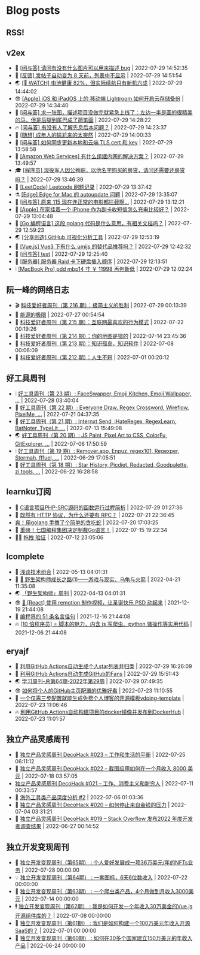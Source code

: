 # Blog posts
## RSS!



## v2ex

<!-- v2ex:START  -->
- 🫶 [[问与答] 请问有没有什么图片可以用来描述 bug](https://www.v2ex.com/t/869569#reply2) | 2022-07-29 14:52:35 
- 🧰 [[反馈] 发帖子自动变为 8 天前，列表中不显示](https://www.v2ex.com/t/869568#reply2) | 2022-07-29 14:51:54 
- 🌏 [[ WATCH] 电池健康 82%，但实际续航只有新机六成](https://www.v2ex.com/t/869567#reply1) | 2022-07-29 14:44:02 
- 😎 [[Apple] iOS 和 iPadOS 上的 移动端 Lightroom 如何开启云存储备份](https://www.v2ex.com/t/869565#reply0) | 2022-07-29 14:34:40 
- 💂 [[问与答] 求一张图，描述项目没做完就紧急上线了：左边一半是画的很精美的马，但是后腿到尾巴成了简笔画](https://www.v2ex.com/t/869564#reply4) | 2022-07-29 14:28:22 
- 🔥 [[问与答] 有没有人了解先息后本问题？](https://www.v2ex.com/t/869562#reply0) | 2022-07-29 14:23:37 
- 🦅 [[随想] 成年人的尴尬来的太突然](https://www.v2ex.com/t/869559#reply3) | 2022-07-29 14:00:33 
- 🙉 [[问与答] 如何同步更新本地和云端 TLS cert 和 key](https://www.v2ex.com/t/869558#reply0) | 2022-07-29 13:58:58 
- 💫 [[Amazon Web Services] 有什么组建内网的解决方案？](https://www.v2ex.com/t/869557#reply5) | 2022-07-29 13:49:57 
- 🎓 [[程序员] 现役军人因公殉职，以他名字购买的房贷，请问还需要还房贷吗？](https://www.v2ex.com/t/869556#reply5) | 2022-07-29 13:46:39 
- 🗽 [[LeetCode] Leetcode 刷题记录](https://www.v2ex.com/t/869554#reply1) | 2022-07-29 13:37:42 
- ⚗️ [[Edge] Edge for Mac 的 autoupdate 问题](https://www.v2ex.com/t/869553#reply1) | 2022-07-29 13:35:07 
- 🦍 [[问与答] 原来 115 现在连正常的电影都拦截啊...](https://www.v2ex.com/t/869551#reply9) | 2022-07-29 13:12:21 
- 🤩 [[Apple] 在家挂着一个 iPhone 作为副卡收短信怎么充电比较好？](https://www.v2ex.com/t/869550#reply7) | 2022-07-29 13:04:48 
- 🙉 [[Go 编程语言] 这段 golang 代码是什么意思，有相关文档吗？](https://www.v2ex.com/t/869549#reply4) | 2022-07-29 12:59:23 
- 🌏 [[分享创造] GitHub 可视化分析工具](https://www.v2ex.com/t/869547#reply3) | 2022-07-29 12:53:19 
- 🐘 [[Vue.js] Vue3 下有什么 umijs 的替代品推荐吗？](https://www.v2ex.com/t/869545#reply5) | 2022-07-29 12:42:32 
- 🧰 [[问与答] test](https://www.v2ex.com/t/869544#reply0) | 2022-07-29 12:25:40 
- 💃 [[服务器] 服务器 Raid 卡下硬盘插入顺序](https://www.v2ex.com/t/869542#reply1) | 2022-07-29 12:13:51 
- 🕯 [[MacBook Pro] pdd mbp14 寸 ￥ 11998 再创新低](https://www.v2ex.com/t/869540#reply5) | 2022-07-29 12:02:24 <!-- v2ex:END -->

## 阮一峰的网络日志

<!-- ruanyf:START -->
- 🎬 [科技爱好者周刊（第 216 期）：极简主义的胜利](http://www.ruanyifeng.com/blog/2022/07/weekly-issue-216.html) | 2022-07-29 00:13:39 
- 💄 [能源的极限](http://www.ruanyifeng.com/blog/2022/07/energy-consumption.html) | 2022-07-27 00:54:54 
- 🐎 [科技爱好者周刊（第 215 期）：互联网最喜欢的行为模式](http://www.ruanyifeng.com/blog/2022/07/weekly-issue-215.html) | 2022-07-22 00:19:26 
- 🤔 [科技爱好者周刊（第 214 期）：你的地图是错的](http://www.ruanyifeng.com/blog/2022/07/weekly-issue-214.html) | 2022-07-14 23:45:36 
- 🧠 [科技爱好者周刊（第 213 期）：知识孤岛，知识软件](http://www.ruanyifeng.com/blog/2022/07/weekly-issue-213.html) | 2022-07-08 00:06:09 
- 🎃 [科技爱好者周刊（第 212 期）：人生不短](http://www.ruanyifeng.com/blog/2022/07/weekly-issue-212.html) | 2022-07-01 00:20:12 <!-- ruanyf:END -->

## 好工具周刊

<!-- bestxtools:START -->
- 🕯 [好工具周刊（第 23 期）: FaceSwapper, Emoji Kitchen, Emoji Wallpaper, ...](https://discuss-cn.bestxtools.com/d/61/1) | 2022-07-28 03:40:04 
- 🦩 [好工具周刊（第 22 期）: Everyone Draw, Regex Cross­word, Wireflow, PixelMe, ...](https://discuss-cn.bestxtools.com/d/60/1) | 2022-07-21 04:37:35 
- 🦄 [好工具周刊（第 21 期）: Internxt Send, iHateRegex, RegexLearn, BatNoter, TypeLit, ...](https://discuss-cn.bestxtools.com/d/58/1) | 2022-07-13 15:49:08 
- 🌏 [好工具周刊（第 20 期）: JS Paint, Pixel Art to CSS, ColorFu, GitExplorer, ...](https://discuss-cn.bestxtools.com/d/57/1) | 2022-07-06 17:50:59 
- 🕯 [好工具周刊（第 19 期）: Remover.app, Enpuz, regex101, Regexper, Stormah, fffuel, ...](https://discuss-cn.bestxtools.com/d/56/1) | 2022-06-29 17:05:51 
- 📝 [好工具周刊（第 18 期）: Star History, Picdiet, Redacted, Goodpalette, zi.tools, ...](https://discuss-cn.bestxtools.com/d/47/1) | 2022-06-22 16:28:58 <!-- bestxtools:END -->


## learnku订阅

<!-- learnku:START -->
- 🦅 [C语言项目PHP-SRC源码的函数运行过程简析](https://learnku.com/articles/70182) | 2022-07-29 01:27:36 
- 🦅 [既然有 HTTP 协议，为什么还要有 RPC？](https://learnku.com/laravel/t/69972) | 2022-07-21 22:36:45 
-  [爽！用golang 手撸了个简单的贪吃蛇](https://learnku.com/articles/69912) | 2022-07-20 17:03:25 
- 🌈 [重磅！七国编程集团决定制裁Go语言！](https://learnku.com/articles/69766) | 2022-07-15 19:22:34 
- 🧑‍🏫 [拖拽 验证](https://learnku.com/articles/69652) | 2022-07-12 23:05:06 <!-- learnku:END -->



## lcomplete

<!-- lcomplete:START -->
- 🫶 [浅谈技术组合](http://codelc.com/post/essay/%E6%B5%85%E8%B0%88%E6%8A%80%E6%9C%AF%E7%BB%84%E5%90%88/) | 2022-05-13 04:01:31 
- 🧰 [🐒 野生架构师成长之路&lpar;1&rpar;——游戏与现实、乌龟与火箭](http://codelc.com/post/growup/s01/) | 2022-04-21 11:35:08 
- 🌏 [「野生架构师」周刊](http://codelc.com/post/essay/%E9%87%8E%E7%94%9F%E6%9E%B6%E6%9E%84%E5%B8%88%E5%91%A8%E5%88%8A%E4%BB%8B%E7%BB%8D/) | 2022-04-13 04:01:31 
- 😎 [🎄 [React] 使用 remotion 制作视频，让圣诞快乐 PSD 动起来](http://codelc.com/post/dev/js/remotion/) | 2021-12-19 21:44:08 
- 💂 [编程界的 51 条名言佳句](http://codelc.com/post/dev/thinking/quotes/) | 2021-12-16 21:44:08 
- 🔥 [[10 倍程序员] ⭐ 脚本的魅力，内含 js 写爬虫、python 骚操作等实用代码](http://codelc.com/post/dev/10x/script/) | 2021-12-06 21:44:08 <!-- lcomplete:END -->

## eryajf

<!-- eryajf:START -->
- 🫶 [利用GitHub Actions自动生成个人star列表并归类](https://wiki.eryajf.net/pages/4ba0f4/) | 2022-07-29 16:26:09 
- 🧰 [利用GitHub Actions自动生成GitHub的Fans](https://wiki.eryajf.net/pages/db92f0/) | 2022-07-29 15:51:43 
- 🌏 [学习周刊-总第64期-2022年第29周](https://wiki.eryajf.net/pages/6e74fb/) | 2022-07-29 07:49:35 
- 😎 [如何将个人的GitHub主页配置的优雅好看](https://wiki.eryajf.net/pages/d195b4/) | 2022-07-23 11:10:55 
- 💂 [一个仅需三步配置就能生成免费个人博客的开源模板vdoing-template](https://wiki.eryajf.net/pages/48e307/) | 2022-07-23 11:06:46 
- 🔥 [利用GitHub Actions自动构建项目的docker镜像并发布到DockerHub](https://wiki.eryajf.net/pages/5baf0a/) | 2022-07-23 11:01:57 <!-- eryajf:END -->



## 独立产品灵感周刊

<!-- DecoHack:START -->
- 🦣 [独立产品灵感周刊 DecoHack #023 – 工作和生活的平衡](https://www.decohack.com/Post/802) | 2022-07-25 06:11:12 
- 🤡 [独立产品灵感周刊 DecoHack #022 – 截图应用如何在一个月收入 8000 美元](https://www.decohack.com/Post/774) | 2022-07-18 03:57:05 
-  [独立产品灵感周刊 DecoHack #021 – 工作、消费主义和新穷人](https://www.decohack.com/Post/753) | 2022-07-11 00:33:57 
- 🐲 [海外工具类产品深度分析 #2](https://www.decohack.com/Post/746) | 2022-07-06 01:03:36 
- 🦅 [独立产品灵感周刊 DecoHack #020 – 如何停止来自金钱的压力](https://www.decohack.com/Post/728) | 2022-07-04 03:31:21 
- 🧰 [独立产品灵感周刊 DecoHack #019 – Stack Overflow 发布2022 年度开发者调查结果](https://www.decohack.com/Post/699) | 2022-06-27 00:14:52 <!-- DecoHack:END -->

## 独立开发变现周刊

<!-- easyindie:START -->
- 💂 [独立开发变现周刊（第65期） : 个人爱好发展成一项36万美元/年的NFTs业务](https://www.ezindie.com/weekly/issue-65) | 2022-07-28 00:00:00 
- 💡 [独立开发变现周刊（第64期） : 一套图标，6天6位数收入](https://www.ezindie.com/weekly/issue-64) | 2022-07-22 00:00:00 
- 🌋 [独立开发变现周刊（第63期） : 一个爬虫类产品，4个月做到月收入3000美元](https://www.ezindie.com/weekly/issue-63) | 2022-07-14 00:00:00 
- 🕴 [独立开发变现周刊（第62期） : 我是如何开发一个年收入30万美金的Vue.js开源组件库的？](https://www.ezindie.com/weekly/issue-62) | 2022-07-08 00:00:00 
- 🎊 [独立开发变现周刊（第61期） : 我们是如何构建一个100万美元年收入开源SaaS的？](https://www.ezindie.com/weekly/issue-61) | 2022-07-01 00:00:00 
- 🤔 [独立开发变现周刊（第60期） : 如何在30多个国家建立150万美元的年收入产品](https://www.ezindie.com/weekly/issue-60) | 2022-06-24 00:00:00 <!-- easyindie:END -->



